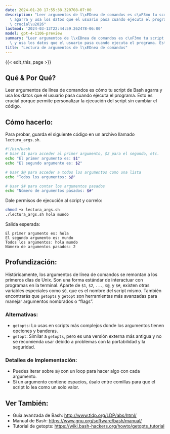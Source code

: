 ```yaml
---
date: 2024-01-20 17:55:38.320708-07:00
description: "Leer argumentos de l\xEDnea de comandos es c\xF3mo tu script de Bash\
  \ agarra y usa los datos que el usuario pasa cuando ejecuta el programa. Esto es\
  \ crucial\u2026"
lastmod: '2024-03-13T22:44:59.262478-06:00'
model: gpt-4-1106-preview
summary: "Leer argumentos de l\xEDnea de comandos es c\xF3mo tu script de Bash agarra\
  \ y usa los datos que el usuario pasa cuando ejecuta el programa. Esto es crucial\u2026"
title: "Lectura de argumentos de l\xEDnea de comandos"
---
```


{{< edit_this_page >}}

## Qué & Por Qué?
Leer argumentos de línea de comandos es cómo tu script de Bash agarra y usa los datos que el usuario pasa cuando ejecuta el programa. Esto es crucial porque permite personalizar la ejecución del script sin cambiar el código.

## Cómo hacerlo:
Para probar, guarda el siguiente código en un archivo llamado `lectura_args.sh`.

```Bash
#!/bin/bash
# Usar $1 para acceder al primer argumento, $2 para el segundo, etc.
echo "El primer argumento es: $1"
echo "El segundo argumento es: $2"

# Usar $@ para acceder a todos los argumentos como una lista
echo "Todos los argumentos: $@"

# Usar $# para contar los argumentos pasados
echo "Número de argumentos pasados: $#"
```

Dale permisos de ejecución al script y correlo:

```Bash
chmod +x lectura_args.sh
./lectura_args.sh hola mundo
```

Salida esperada:

```
El primer argumento es: hola
El segundo argumento es: mundo
Todos los argumentos: hola mundo
Número de argumentos pasados: 2
```

## Profundización:
Históricamente, los argumentos de línea de comandos se remontan a los primeros días de Unix. Son una forma estándar de interactuar con programas en la terminal. Aparte de `$1`, `$2`, `...`, `$@`, y `$#`, existen otras variables especiales como `$0`, que es el nombre del script mismo. También encontrarás que `getopts` y `getopt` son herramientas más avanzadas para manejar argumentos nombrados o “flags”.

### Alternativas:
- `getopts`: Lo usas en scripts más complejos donde los argumentos tienen opciones y banderas.
- `getopt`: Similar a `getopts`, pero es una versión externa más antigua y no se recomienda usar debido a problemas con la portabilidad y la seguridad.

### Detalles de Implementación:
- Puedes iterar sobre `$@` con un loop para hacer algo con cada argumento.
- Si un argumento contiene espacios, úsalo entre comillas para que el script lo lea como un solo valor.

## Ver También:
- Guía avanzada de Bash: http://www.tldp.org/LDP/abs/html/
- Manual de Bash: https://www.gnu.org/software/bash/manual/
- Tutorial de getopts: https://wiki.bash-hackers.org/howto/getopts_tutorial
